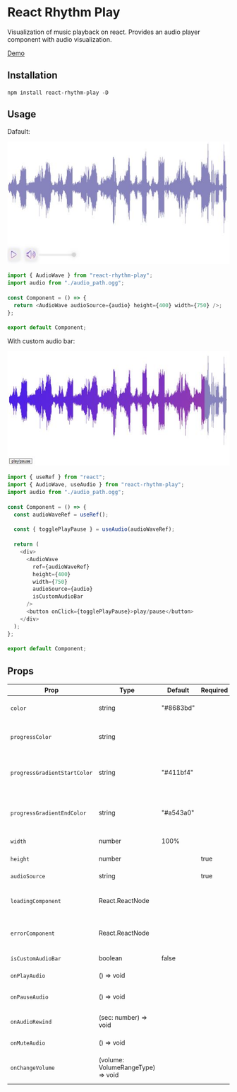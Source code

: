 # React Rhythm Play

Visualization of music playback on react. Provides an audio player component with audio visualization.

[Demo](https://stackblitz.com/edit/react-rhythm-play?file=src%2FApp.tsx)

## Installation

    npm install react-rhythm-play -D

## Usage

Dafault:

![screenshot](./assets/screenShortDefault.JPG)

```js | pure
import { AudioWave } from "react-rhythm-play";
import audio from "./audio_path.ogg";

const Component = () => {
  return <AudioWave audioSource={audio} height={400} width={750} />;
};

export default Component;
```

With custom audio bar:

![screenshot](./assets/screenShortWithCustomAudioBar.JPG)

```js | pure
import { useRef } from "react";
import { AudioWave, useAudio } from "react-rhythm-play";
import audio from "./audio_path.ogg";

const Component = () => {
  const audioWaveRef = useRef();

  const { togglePlayPause } = useAudio(audioWaveRef);

  return (
    <div>
      <AudioWave
        ref={audioWaveRef}
        height={400}
        width={750}
        audioSource={audio}
        isCustomAudioBar
      />
      <button onClick={togglePlayPause}>play/pause</button>
    </div>
  );
};

export default Component;
```

## Props

| Prop                         | Type                              | Default   | Required | Description                                   |
| ---------------------------- | --------------------------------- | --------- | -------- | --------------------------------------------- |
| `color`                      | string                            | "#8683bd" |          | Audio wave form initial color                 |
| `progressColor`              | string                            |           |          | Audio wave form progress color                |
| `progressGradientStartColor` | string                            | "#411bf4" |          | Audio wave form progress gradient start color |
| `progressGradientEndColor`   | string                            | "#a543a0" |          | Audio wave form progress gradient end color   |
| `width`                      | number                            | 100%      |          | Audio wave form width                         |
| `height`                     | number                            |           | true     | Audio wave form height                        |
| `audioSource`                | string                            |           | true     | Audio source                                  |
| `loadingComponent`           | React.ReactNode                   |           |          | Render component while loading                |
| `errorComponent`             | React.ReactNode                   |           |          | Render component when throw error             |
| `isCustomAudioBar`           | boolean                           | false     |          | Show/hide audio bar                           |
| `onPlayAudio`                | () => void                        |           |          | Called on play audio                          |
| `onPauseAudio`               | () => void                        |           |          | Called on pause audio                         |
| `onAudioRewind`              | (sec: number) => void             |           |          | Called on audio rewind                        |
| `onMuteAudio`                | () => void                        |           |          | Called on mute audio                          |
| `onChangeVolume`             | (volume: VolumeRangeType) => void |           |          | Called on change audio volume                 |
